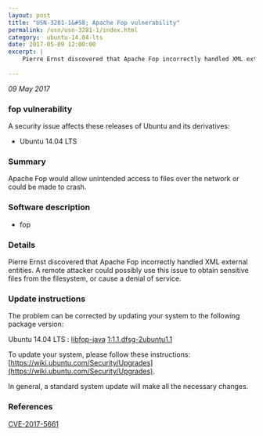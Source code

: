 ```yaml
---
layout: post
title: "USN-3281-1&#58; Apache Fop vulnerability"
permalink: /usn/usn-3281-1/index.html
category:  ubuntu-14.04-lts
date: 2017-05-09 12:00:00
excerpt: |
    Pierre Ernst discovered that Apache Fop incorrectly handled XML external entities. A remote attacker could possibly use this issue to obtain sensitive files from the filesystem, or cause a denial of service. 
    
--- 
```

 
 

*09 May 2017*

### fop vulnerability

A security issue affects these releases of Ubuntu and its derivatives:

* Ubuntu 14.04 LTS

### Summary

Apache Fop would allow unintended access to files over the network or could be made to crash.

### Software description

* fop 

### Details

Pierre Ernst discovered that Apache Fop incorrectly handled XML external entities. A remote attacker could possibly use this issue to obtain sensitive files from the filesystem, or cause a denial of service. 

### Update instructions

The problem can be corrected by updating your system to the following package version:

Ubuntu 14.04 LTS
 : [libfop-java](https://launchpad.net/ubuntu/+source/fop) <span> [1:1.1.dfsg-2ubuntu1.1](https://launchpad.net/ubuntu/+source/fop/1:1.1.dfsg-2ubuntu1.1) </span> 

To update your system, please follow these instructions: [https://wiki.ubuntu.com/Security/Upgrades](https://wiki.ubuntu.com/Security/Upgrades).

In general, a standard system update will make all the necessary changes. 

### References

 
 [CVE-2017-5661](http://people.ubuntu.com/~ubuntu-security/cve/CVE-2017-5661)
 

